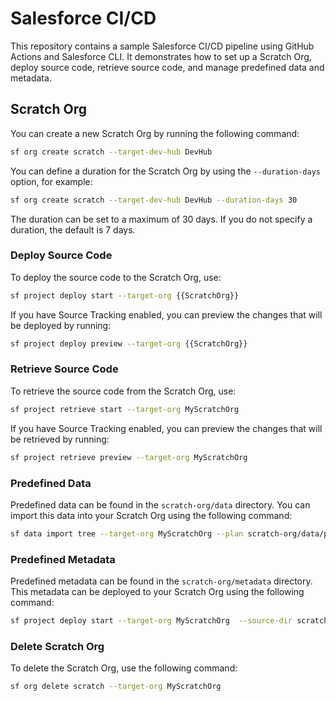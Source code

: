 # Salesforce CI/CD

This repository contains a sample Salesforce CI/CD pipeline using GitHub Actions and Salesforce CLI. It demonstrates how to set up a Scratch Org, deploy source code, retrieve source code, and manage predefined data and metadata.

## Scratch Org
You can create a new Scratch Org by running the following command:

```bash
sf org create scratch --target-dev-hub DevHub
```

You can define a duration for the Scratch Org by using the `--duration-days` option, for example:

```bash
sf org create scratch --target-dev-hub DevHub --duration-days 30
```

The duration can be set to a maximum of 30 days. If you do not specify a duration, the default is 7 days.

### Deploy Source Code
To deploy the source code to the Scratch Org, use:

```bash
sf project deploy start --target-org {{ScratchOrg}}
```

If you have Source Tracking enabled, you can preview the changes that will be deployed by running:

```bash
sf project deploy preview --target-org {{ScratchOrg}}
```

### Retrieve Source Code

To retrieve the source code from the Scratch Org, use:

```bash
sf project retrieve start --target-org MyScratchOrg
```

If you have Source Tracking enabled, you can preview the changes that will be retrieved by running:

```bash
sf project retrieve preview --target-org MyScratchOrg
```

### Predefined Data

Predefined data can be found in the `scratch-org/data` directory. You can import this data into your Scratch Org using the following command:

```bash
sf data import tree --target-org MyScratchOrg --plan scratch-org/data/plan.json
```

### Predefined Metadata

Predefined metadata can be found in the `scratch-org/metadata` directory. This metadata can be deployed to your Scratch Org using the following command:

```bash
sf project deploy start --target-org MyScratchOrg  --source-dir scratch-org/metadata
```

### Delete Scratch Org
To delete the Scratch Org, use the following command:

```bash
sf org delete scratch --target-org MyScratchOrg
```
